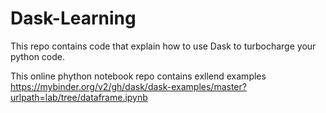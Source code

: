 # Dask-Learning
This repo contains code that explain how to use Dask to turbocharge your python code.

This online phython notebook repo contains exllend examples 
https://mybinder.org/v2/gh/dask/dask-examples/master?urlpath=lab/tree/dataframe.ipynb



